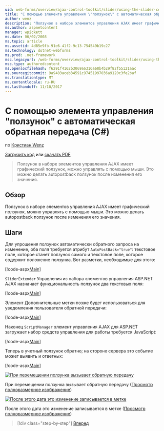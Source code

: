 ```yaml
---
uid: web-forms/overview/ajax-control-toolkit/slider/using-the-slider-control-with-auto-postback-cs
title: "С помощью элемента управления \"ползунок\" с автоматическая обратная передача (C#) | Документы Microsoft"
author: wenz
description: "Ползунок в наборе элементов управления AJAX имеет графический ползунок, можно управлять с помощью мыши. Это можно делать Автоматическая разноска ползунок..."
ms.author: aspnetcontent
manager: wpickett
ms.date: 06/02/2008
ms.topic: article
ms.assetid: 4d85e9fb-91e6-41f2-9c13-754549b19c27
ms.technology: dotnet-webforms
ms.prod: .net-framework
msc.legacyurl: /web-forms/overview/ajax-control-toolkit/slider/using-the-slider-control-with-auto-postback-cs
msc.type: authoredcontent
ms.openlocfilehash: f6291f4162b3069a6316a60b4b29f82f55121aac
ms.sourcegitcommit: 9a9483aceb34591c97451997036a9120c3fe2baf
ms.translationtype: MT
ms.contentlocale: ru-RU
ms.lasthandoff: 11/10/2017
---
```

<a name="using-the-slider-control-with-auto-postback-c"></a>С помощью элемента управления "ползунок" с автоматическая обратная передача (C#)
====================
по [Кристиан Wenz](https://github.com/wenz)

[Загрузить код](http://download.microsoft.com/download/9/3/f/93f8daea-bebd-4821-833b-95205389c7d0/Slider1.cs.zip) или [скачать PDF](http://download.microsoft.com/download/b/6/a/b6ae89ee-df69-4c87-9bfb-ad1eb2b23373/slider1CS.pdf)

> Ползунок в наборе элементов управления AJAX имеет графический ползунок, можно управлять с помощью мыши. Это можно делать autopostback ползунок после изменения его значения.


## <a name="overview"></a>Обзор

Ползунок в наборе элементов управления AJAX имеет графический ползунок, можно управлять с помощью мыши. Это можно делать autopostback ползунок после изменения его значения.

## <a name="steps"></a>Шаги

Для упрощения ползунок автоматически обратного запроса на изменение, оба поля требуется атрибут `AutoPostBack="true"`: текстовое поле, которое станет ползунок самого и текстовое поле, которое содержит положение ползунка. Вот разметки, необходимые для этого:

[!code-aspx[Main](using-the-slider-control-with-auto-postback-cs/samples/sample1.aspx)]

`SliderExtender` Управления из набора элементов управления ASP.NET AJAX назначает функциональность ползунок два текстовых поля:

[!code-aspx[Main](using-the-slider-control-with-auto-postback-cs/samples/sample2.aspx)]

Элемент Дополнительные метки позже будет использоваться для уведомления пользователя обратной передачи:

[!code-aspx[Main](using-the-slider-control-with-auto-postback-cs/samples/sample3.aspx)]

Наконец `ScriptManager` элемент управления AJAX для ASP.NET загружает набор средств управления для работы требуется JavaScript:

[!code-aspx[Main](using-the-slider-control-with-auto-postback-cs/samples/sample4.aspx)]

Теперь в учетный ползунок обратно; на стороне сервера это событие может выявить и ответных:

[!code-aspx[Main](using-the-slider-control-with-auto-postback-cs/samples/sample5.aspx)]


[![При перемещении ползунка вызывает обратную передачу](using-the-slider-control-with-auto-postback-cs/_static/image2.png)](using-the-slider-control-with-auto-postback-cs/_static/image1.png)

При перемещении ползунка вызывает обратную передачу ([Просмотр полноразмерное изображение](using-the-slider-control-with-auto-postback-cs/_static/image3.png))


[![После этого дата это изменение записывается в метке](using-the-slider-control-with-auto-postback-cs/_static/image5.png)](using-the-slider-control-with-auto-postback-cs/_static/image4.png)

После этого дата это изменение записывается в метке ([Просмотр полноразмерное изображение](using-the-slider-control-with-auto-postback-cs/_static/image6.png))

>[!div class="step-by-step"]
[Вперед](databinding-the-slider-control-cs.md)
